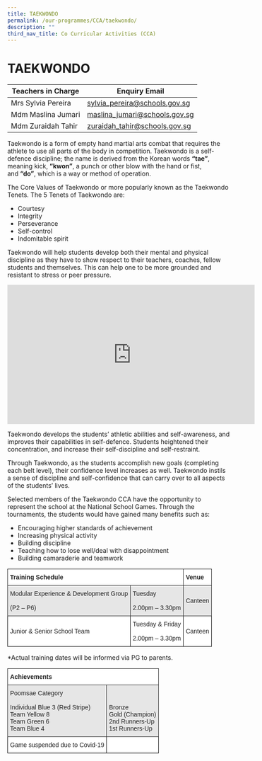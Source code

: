 ```yaml
---
title: TAEKWONDO
permalink: /our-programmes/CCA/taekwondo/
description: ""
third_nav_title: Co Curricular Activities (CCA)
---
```






<h1><b>TAEKWONDO</b></h1>



| Teachers in Charge | Enquiry Email |
| -------- | -------- | 
| Mrs Sylvia Pereira     | sylvia_pereira@schools.gov.sg     | 
|Mdm Maslina Jumari|maslina_jumari@schools.gov.sg|
|Mdm Zuraidah Tahir|zuraidah_tahir@schools.gov.sg|



Taekwondo is a form of empty hand martial arts combat that requires the athlete to use all parts of the body in competition. Taekwondo is a self-defence discipline; the name is derived from the Korean words **“tae”**, meaning kick, **“kwon”**, a punch or other blow with the hand or fist, and **“do”**, which is a way or method of operation.


The Core Values of Taekwondo or more popularly known as the Taekwondo Tenets. The 5 Tenets of Taekwondo are:

*   Courtesy
*   Integrity
*   Perseverance
*   Self-control
*   Indomitable spirit

Taekwondo will help students develop both their mental and physical discipline as they have to show respect to their teachers, coaches, fellow students and themselves. This can help one to be more grounded and resistant to stress or peer pressure.

<iframe width="560" height="315" src="https://www.youtube.com/embed/UrKrIjeCScQ" title="YouTube video player" frameborder="0" allow="accelerometer; autoplay; clipboard-write; encrypted-media; gyroscope; picture-in-picture; web-share" allowfullscreen></iframe>

Taekwondo develops the students’ athletic abilities and self-awareness, and improves their capabilities in self-defence. Students heightened their concentration, and increase their self-discipline and self-restraint.

Through Taekwondo, as the students accomplish new goals (completing each belt level), their confidence level increases as well. Taekwondo instils a sense of discipline and self-confidence that can carry over to all aspects of the students’ lives.

Selected members of the Taekwondo CCA have the opportunity to represent the school at the National School Games. Through the tournaments, the students would have gained many benefits such as:

*   Encouraging higher standards of achievement
*   Increasing physical activity
*   Building discipline
*   Teaching how to lose well/deal with disappointment
*   Building camaraderie and teamwork









<table style="border-collapse:collapse;border-spacing:0" class="tg"><thead><tr><th style="background-color:#FFF;border-color:#222222;border-style:solid;border-width:1px;color:#222;font-family:Arial, sans-serif;font-size:14px;font-weight:bold;overflow:hidden;padding:10px 5px;text-align:left;vertical-align:top;word-break:normal" colspan="2"><span style="font-weight:bold">Training Schedule</span></th><th style="background-color:#FFF;border-color:#222222;border-style:solid;border-width:1px;color:#222;font-family:Arial, sans-serif;font-size:14px;font-weight:bold;overflow:hidden;padding:10px 5px;text-align:left;vertical-align:top;word-break:normal"><span style="font-weight:bold">Venue</span></th></tr></thead><tbody><tr><td style="background-color:#E6E6E6;border-color:#222222;border-style:solid;border-width:1px;color:#222;font-family:Arial, sans-serif;font-size:14px;overflow:hidden;padding:10px 5px;text-align:left;vertical-align:middle;word-break:normal">Modular Experience &amp; Development Group<br><br>(P2 – P6)</td><td style="background-color:#E6E6E6;border-color:#222222;border-style:solid;border-width:1px;color:#222;font-family:Arial, sans-serif;font-size:14px;overflow:hidden;padding:10px 5px;text-align:left;vertical-align:middle;word-break:normal">Tuesday<br><br>2.00pm – 3.30pm</td><td style="background-color:#E6E6E6;border-color:#222222;border-style:solid;border-width:1px;color:#222;font-family:Arial, sans-serif;font-size:14px;overflow:hidden;padding:10px 5px;text-align:left;vertical-align:middle;word-break:normal">Canteen</td></tr><tr><td style="background-color:#FFF;border-color:black;border-style:solid;border-width:1px;color:#222;font-family:Arial, sans-serif;font-size:14px;overflow:hidden;padding:10px 5px;text-align:left;vertical-align:middle;word-break:normal">Junior &amp; Senior School Team</td><td style="background-color:#FFF;border-color:black;border-style:solid;border-width:1px;color:#222;font-family:Arial, sans-serif;font-size:14px;overflow:hidden;padding:10px 5px;text-align:left;vertical-align:middle;word-break:normal">Tuesday &amp; Friday<br><br>2.00pm – 3.30pm</td><td style="background-color:#FFF;border-color:black;border-style:solid;border-width:1px;color:#222;font-family:Arial, sans-serif;font-size:14px;overflow:hidden;padding:10px 5px;text-align:left;vertical-align:middle;word-break:normal">Canteen</td></tr></tbody></table>

\*Actual training dates will be informed via PG to parents.

<table style="border-collapse:collapse;border-spacing:0" class="tg"><thead><tr><th style="background-color:#FFF;border-color:#222222;border-style:solid;border-width:1px;color:#222;font-family:Arial, sans-serif;font-size:14px;font-weight:bold;overflow:hidden;padding:10px 5px;text-align:left;vertical-align:top;word-break:normal" colspan="2"><span style="font-weight:bold">Achievements</span></th></tr></thead><tbody><tr><td style="background-color:#E6E6E6;border-color:#222222;border-style:solid;border-width:1px;color:#222;font-family:Arial, sans-serif;font-size:14px;overflow:hidden;padding:10px 5px;text-align:left;vertical-align:top;word-break:normal">Poomsae Category<br><br>Individual Blue 3 (Red Stripe)<br>Team Yellow 8<br>Team Green 6<br>Team Blue 4</td><td style="background-color:#E6E6E6;border-color:#222222;border-style:solid;border-width:1px;color:#222;font-family:Arial, sans-serif;font-size:14px;overflow:hidden;padding:10px 5px;text-align:left;vertical-align:middle;word-break:normal"> <br><br>Bronze<br>Gold (Champion)<br>2nd Runners-Up<br>1st Runners-Up</td></tr><tr><td style="background-color:#FFF;border-color:black;border-style:solid;border-width:1px;color:#222;font-family:Arial, sans-serif;font-size:14px;overflow:hidden;padding:10px 5px;text-align:left;vertical-align:middle;word-break:normal">Game suspended due to Covid-19</td><td style="background-color:#FFF;border-color:black;border-style:solid;border-width:1px;color:#222;font-family:Arial, sans-serif;font-size:14px;overflow:hidden;padding:10px 5px;text-align:left;vertical-align:middle;word-break:normal"> </td></tr></tbody></table>